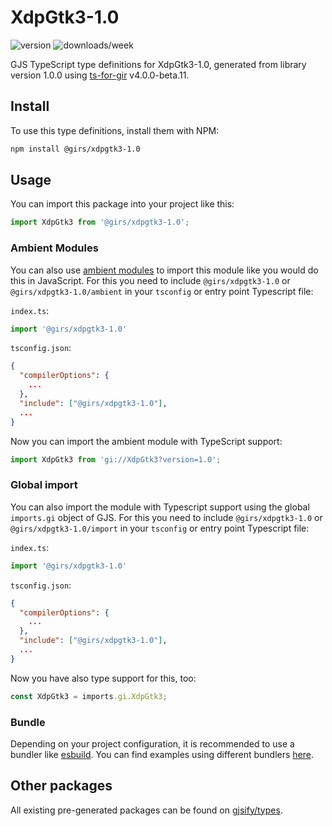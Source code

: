 
# XdpGtk3-1.0

![version](https://img.shields.io/npm/v/@girs/xdpgtk3-1.0)
![downloads/week](https://img.shields.io/npm/dw/@girs/xdpgtk3-1.0)


GJS TypeScript type definitions for XdpGtk3-1.0, generated from library version 1.0.0 using [ts-for-gir](https://github.com/gjsify/ts-for-gir) v4.0.0-beta.11.


## Install

To use this type definitions, install them with NPM:
```bash
npm install @girs/xdpgtk3-1.0
```

## Usage

You can import this package into your project like this:
```ts
import XdpGtk3 from '@girs/xdpgtk3-1.0';
```

### Ambient Modules

You can also use [ambient modules](https://github.com/gjsify/ts-for-gir/tree/main/packages/cli#ambient-modules) to import this module like you would do this in JavaScript.
For this you need to include `@girs/xdpgtk3-1.0` or `@girs/xdpgtk3-1.0/ambient` in your `tsconfig` or entry point Typescript file:

`index.ts`:
```ts
import '@girs/xdpgtk3-1.0'
```

`tsconfig.json`:
```json
{
  "compilerOptions": {
    ...
  },
  "include": ["@girs/xdpgtk3-1.0"],
  ...
}
```

Now you can import the ambient module with TypeScript support: 

```ts
import XdpGtk3 from 'gi://XdpGtk3?version=1.0';
```

### Global import

You can also import the module with Typescript support using the global `imports.gi` object of GJS.
For this you need to include `@girs/xdpgtk3-1.0` or `@girs/xdpgtk3-1.0/import` in your `tsconfig` or entry point Typescript file:

`index.ts`:
```ts
import '@girs/xdpgtk3-1.0'
```

`tsconfig.json`:
```json
{
  "compilerOptions": {
    ...
  },
  "include": ["@girs/xdpgtk3-1.0"],
  ...
}
```

Now you have also type support for this, too:

```ts
const XdpGtk3 = imports.gi.XdpGtk3;
```

### Bundle

Depending on your project configuration, it is recommended to use a bundler like [esbuild](https://esbuild.github.io/). You can find examples using different bundlers [here](https://github.com/gjsify/ts-for-gir/tree/main/examples).

## Other packages

All existing pre-generated packages can be found on [gjsify/types](https://github.com/gjsify/types).

